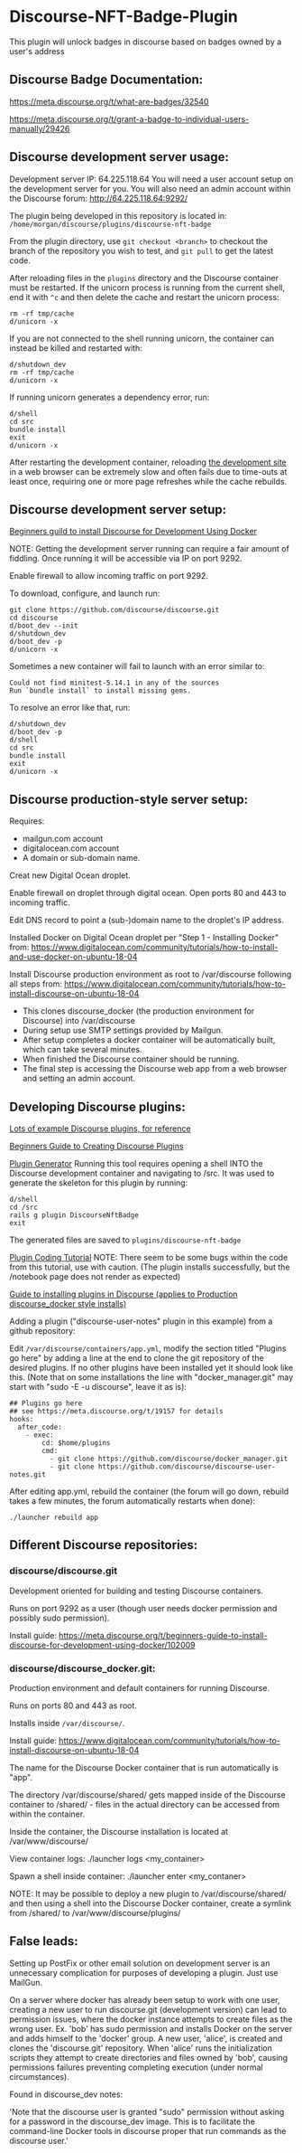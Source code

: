 # Discourse-NFT-Badge-Plugin
This plugin will unlock badges in discourse based on badges owned by a user's address

## Discourse Badge Documentation:

https://meta.discourse.org/t/what-are-badges/32540

https://meta.discourse.org/t/grant-a-badge-to-individual-users-manually/29426

## Discourse development server usage:

Development server IP: 64.225.118.64
You will need a user account setup on the development server for you.
You will also need an admin account within the Discourse forum:
http://64.225.118.64:9292/

The plugin being developed in this repository is located in:
`/home/morgan/discourse/plugins/discourse-nft-badge`

From the plugin directory, use `git checkout <branch>` to checkout the branch of the repository you wish to test, and `git pull` to get the latest code.

After reloading files in the `plugins` directory and the Discourse container must be restarted.  If the unicorn process is running from the current shell, end it with `^c` and then delete the cache and restart the unicorn process:

```
rm -rf tmp/cache
d/unicorn -x
```

If you are not connected to the shell running unicorn, the container can instead be killed and restarted with:

```
d/shutdown_dev
rm -rf tmp/cache
d/unicorn -x
```

If running unicorn generates a dependency error, run:

```
d/shell
cd src
bundle install
exit
d/unicorn -x
```

After restarting the development container, reloading [the development site](http://64.225.118.64:9292/) in a web browser can be extremely slow and often fails due to time-outs at least once, requiring one or more page refreshes while the cache rebuilds.


## Discourse development server setup:

[Beginners guild to install Discourse for Development Using Docker](https://meta.discourse.org/t/beginners-guide-to-install-discourse-for-development-using-docker/102009)

NOTE: Getting the development server running can require a fair amount of fiddling.  Once running it will be accessible via IP on port 9292.

Enable firewall to allow incoming traffic on port 9292.

To download, configure, and launch run:

```
git clone https://github.com/discourse/discourse.git
cd discourse
d/boot_dev --init
d/shutdown_dev
d/boot_dev -p
d/unicorn -x
```

Sometimes a new container will fail to launch with an error similar to:

```
Could not find minitest-5.14.1 in any of the sources
Run `bundle install` to install missing gems.
```
To resolve an error like that, run:

```
d/shutdown_dev
d/boot_dev -p
d/shell
cd src
bundle install
exit
d/unicorn -x
```


##  Discourse production-style server setup:

Requires:
- mailgun.com account
- digitalocean.com account
- A domain or sub-domain name.

Creat new Digital Ocean droplet.

Enable firewall on droplet through digital ocean.  Open ports 80 and 443 to incoming traffic.

Edit DNS record to point a (sub-)domain name to the droplet's IP address.

Installed Docker on Digital Ocean droplet per "Step 1 - Installing Docker" from:
https://www.digitalocean.com/community/tutorials/how-to-install-and-use-docker-on-ubuntu-18-04

Install Discourse production environment as root to /var/discourse following all steps from:
https://www.digitalocean.com/community/tutorials/how-to-install-discourse-on-ubuntu-18-04

- This clones discourse_docker (the production environment for Discourse) into /var/discourse
- During setup use SMTP settings provided by Mailgun.
- After setup completes a docker container will be automatically built, which can take several minutes.
- When finished the Discourse container should be running.
- The final step is accessing the Discourse web app from a web browser and setting an admin account.


## Developing Discourse plugins:

[Lots of example Discourse plugins, for reference](https://github.com/discourse/all-the-plugins/tree/master/plugins)

[Beginners Guide to Creating Discourse Plugins](https://meta.discourse.org/t/beginners-guide-to-creating-discourse-plugins-part-1/30515)

[Plugin Generator](https://meta.discourse.org/t/rails-plugin-generator/95907)
Running this tool requires opening a shell INTO the Discourse development container and navigating to /src. It was used to generate the skeleton for this plugin by running:

```
d/shell
cd /src
rails g plugin DiscourseNftBadge
exit
```

The generated files are saved to `plugins/discourse-nft-badge` 

[Plugin Coding Tutorial](https://kleinfreund.de/how-to-create-a-discourse-plugin/)
NOTE: There seem to be some bugs within the code from this tutorial, use with caution. (The plugin installs successfully, but the /notebook page does not render as expected)

[Guide to installing plugins in Discourse (applies to Production discourse_docker style installs)](https://meta.discourse.org/t/install-plugins-in-discourse/19157/215)

Adding a plugin ("discourse-user-notes" plugin in this example) from a github repository:

Edit `/var/discourse/containers/app.yml`, modify the section titled "Plugins go here" by adding a line at the end to clone the git repository of the desired plugins.  If no other plugins have been installed yet it should look like this. (Note that on some installations the line with "docker_manager.git" may start with "sudo -E -u discourse", leave it as is):

```
## Plugins go here
## see https://meta.discourse.org/t/19157 for details
hooks:
  after_code:
    - exec:
        cd: $home/plugins
        cmd:
          - git clone https://github.com/discourse/docker_manager.git
          - git clone https://github.com/discourse/discourse-user-notes.git
```

After editing app.yml, rebuild the container (the forum will go down, rebuild takes a few minutes, the forum automatically restarts when done):

`./launcher rebuild app`


## Different Discourse repositories:

### discourse/discourse.git
Development oriented for building and testing Discourse containers.

Runs on port 9292 as a user (though user needs docker permission and possibly sudo permission).

Install guide: https://meta.discourse.org/t/beginners-guide-to-install-discourse-for-development-using-docker/102009

### discourse/discourse_docker.git:
Production environment and default containers for running Discourse.

Runs on ports 80 and 443 as root.

Installs inside `/var/discourse/`.

Install guide: https://www.digitalocean.com/community/tutorials/how-to-install-discourse-on-ubuntu-18-04

The name for the Discourse Docker container that is run automatically is "app".

The directory /var/discourse/shared/ gets mapped inside of the Discourse container to /shared/ - files in the actual directory can be accessed from within the container.

Inside the container, the Discourse installation is located at /var/www/discourse/

View container logs:
    ./launcher logs <my_container>

Spawn a shell inside container:
    ./launcher enter <my_contaner>


NOTE: It may be possible to deploy a new plugin to /var/discourse/shared/ and then using a shell into the Discourse Docker container, create a symlink from /shared/<PLUGIN> to /var/www/discourse/plugins/<PLUGIN>


## False leads:

Setting up PostFix or other email solution on development server is an unnecessary complication for purposes of developing a plugin. Just use MailGun.

On a server where docker has already been setup to work with one user, creating a new user to run discourse.git (development version) can lead to permission issues, where the docker instance attempts to create files as the wrong user. Ex. 'bob' has sudo permission and installs Docker on the server and adds himself to the 'docker' group. A new user, 'alice', is created and clones the 'discourse.git' repository.  When 'alice' runs the initialization scripts they attempt to create directories and files owned by 'bob', causing permissions failures preventing completing execution (under normal circumstances).

Found in discourse_dev notes:

'Note that the discourse user is granted "sudo" permission without asking for a password in the discourse_dev image.  This is to facilitate the command-line Docker tools in discourse proper that run commands as the discourse user.'

